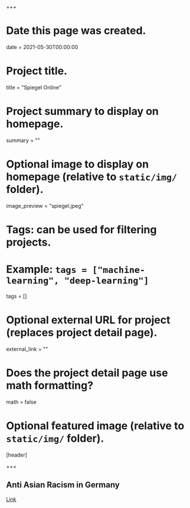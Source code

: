 +++
# Date this page was created.
date = 2021-05-30T00:00:00

# Project title.
title = "Spiegel Online"

# Project summary to display on homepage.
summary = ""

# Optional image to display on homepage (relative to `static/img/` folder).
image_preview = "spiegel.jpeg"

# Tags: can be used for filtering projects.
# Example: `tags = ["machine-learning", "deep-learning"]`
tags = []

# Optional external URL for project (replaces project detail page).
external_link = ""

# Does the project detail page use math formatting?
math = false

# Optional featured image (relative to `static/img/` folder).
[header]


+++

## Anti Asian Racism in Germany 


[Link](https://www.spiegel.de/politik/deutschland/deutschland-anti-asiatischer-rassismus-in-der-coronapandemie-weit-verbreitet-a-44d05eb5-c9ca-436d-8fbb-bbf02d7566bb)